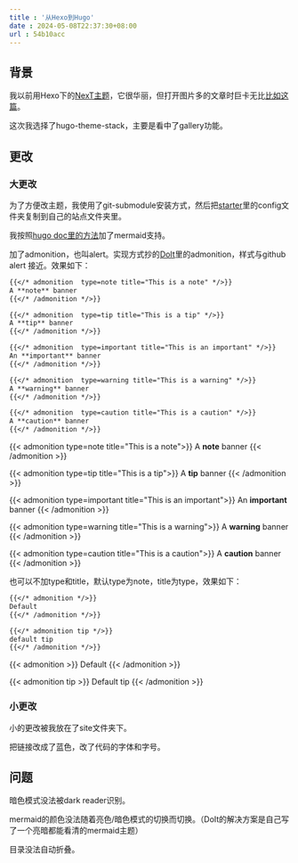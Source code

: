 ```yaml
---
title : '从Hexo到Hugo'
date : 2024-05-08T22:37:30+08:00
url : 54b10acc
---
```

## 背景

我以前用Hexo下的[NexT主题](https://theme-next.js.org/)，它很华丽，但打开图片多的文章时巨卡无比[比如这篇](https://triccsr.github.io/62a2ca63/)。

这次我选择了hugo-theme-stack，主要是看中了gallery功能。

## 更改

### 大更改

为了方便改主题，我使用了git-submodule安装方式，然后把[starter](https://github.com/CaiJimmy/hugo-theme-stack-starter)里的config文件夹复制到自己的站点文件夹里。

我按照[hugo doc里的方法](https://gohugo.io/content-management/diagrams/#mermaid-diagrams)加了mermaid支持。

加了admonition，也叫alert。实现方式抄的[DoIt](https://github.com/HEIGE-PCloud/DoIt)里的admonition，样式与github alert 接近。效果如下：

```md
{{</* admonition  type=note title="This is a note" */>}}
A **note** banner
{{</* /admonition */>}}

{{</* admonition  type=tip title="This is a tip" */>}}
A **tip** banner
{{</* /admonition */>}}

{{</* admonition  type=important title="This is an important" */>}}
An **important** banner
{{</* /admonition */>}}

{{</* admonition  type=warning title="This is a warning" */>}}
A **warning** banner
{{</* /admonition */>}}

{{</* admonition  type=caution title="This is a caution" */>}}
A **caution** banner
{{</* /admonition */>}}
```

{{< admonition  type=note title="This is a note">}}
A **note** banner
{{< /admonition >}}

{{< admonition  type=tip title="This is a tip">}}
A **tip** banner
{{< /admonition >}}

{{< admonition  type=important title="This is an important">}}
An **important** banner
{{< /admonition >}}

{{< admonition  type=warning title="This is a warning">}}
A **warning** banner
{{< /admonition >}}

{{< admonition  type=caution title="This is a caution">}}
A **caution** banner
{{< /admonition >}}

也可以不加type和title，默认type为note，title为type，效果如下：
```md
{{</* admonition */>}}
Default
{{</* /admonition */>}}

{{</* admonition tip */>}}
default tip
{{</* /admonition */>}}
```
{{< admonition >}}
Default
{{< /admonition >}}

{{< admonition tip >}}
Default tip
{{< /admonition >}}

### 小更改

小的更改被我放在了site文件夹下。

把链接改成了蓝色，改了代码的字体和字号。

## 问题

暗色模式没法被dark reader识别。

mermaid的颜色没法随着亮色/暗色模式的切换而切换。（DoIt的解决方案是自己写了一个亮暗都能看清的mermaid主题）

目录没法自动折叠。



